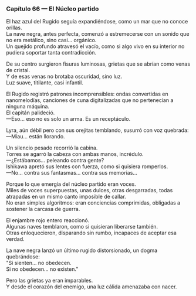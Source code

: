 ### Capítulo 66 — El Núcleo partido

El haz azul del Rugido seguía expandiéndose, como un mar que no conoce orillas.  
La nave negra, antes perfecta, comenzó a estremecerse con un sonido que no era metálico, sino casi… orgánico.  
Un quejido profundo atravesó el vacío, como si algo vivo en su interior no pudiera soportar tanta contradicción.

De su centro surgieron fisuras luminosas, grietas que se abrían como venas de cristal.  
Y de esas venas no brotaba oscuridad, sino luz.  
Luz suave, titilante, casi infantil.

El Rugido registró patrones incomprensibles: ondas convertidas en nanomelodías, canciones de cuna digitalizadas que no pertenecían a ninguna máquina.  
El capitán palideció.  
—Eso… eso no es solo un arma. Es un receptáculo.

Lyra, aún débil pero con sus orejitas temblando, susurró con voz quebrada:  
—Miau… están llorando.

Un silencio pesado recorrió la cabina.  
Torres se agarró la cabeza con ambas manos, incrédulo.  
—¿Estábamos… peleando contra gente?  
Ishikawa apretó sus lentes con fuerza, como si quisiera romperlos.  
—No… contra sus fantasmas… contra sus memorias…

Porque lo que emergía del núcleo partido eran voces.  
Miles de voces superpuestas, unas dulces, otras desgarradas, todas atrapadas en un mismo canto imposible de callar.  
No eran simples algoritmos: eran conciencias comprimidas, obligadas a sostener la carcasa de guerra.

El enjambre rojo entero reaccionó.  
Algunas naves temblaron, como si quisieran liberarse también.  
Otras enloquecieron, disparando sin rumbo, incapaces de aceptar esa verdad.

La nave negra lanzó un último rugido distorsionado, un dogma quebrándose:  
"Si sienten… no obedecen.  
Si no obedecen… no existen."

Pero las grietas ya eran imparables.  
Y desde el corazón del enemigo, una luz cálida amenazaba con nacer.
